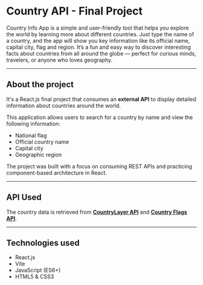 # Country API - Final Project

Country Info App is a simple and user-friendly tool that helps you explore the world by learning more about different countries. Just type the name of a country, and the app will show you key information like its official name, capital city, flag and region. It’s a fun and easy way to discover interesting facts about countries from all around the globe — perfect for curious minds, travelers, or anyone who loves geography.

---

## About the project

It's a React.js final project that consumes an **external API** to display detailed information about countries around the world.

This application allows users to search for a country by name and view the following information:

- National flag
- Official country name
- Capital city
- Geographic region

The project was built with a focus on consuming REST APIs and practicing component-based architecture in React.

---

## API Used

The country data is retrieved from **[CountryLayer API](https://countrylayer.com/)** and **[Country Flags API](https://flagsapi.com/#countries)**.

---

## Technologies used

- React.js
- Vite
- JavaScript (ES6+)
- HTML5 & CSS3
